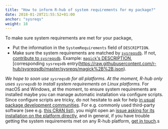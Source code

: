 ```yaml
---
title: "How to inform R-hub of system requirements for my package?"
date: 2018-01-28T21:55:52+01:00
anchor: "sysreqs"
weight: 18
---
```


To make sure system requirements are met for your package,

* Put the information in the `SystemRequirements` field of `DESCRIPTION`.
* Make sure the system requirements are matched by [`sysreqsdb`](https://github.com/r-hub/sysreqsdb/#sysreqs). If not, [contribute to `sysreqsdb`](https://github.com/r-hub/sysreqsdb/#contributing). Example: [`magick`'s DESCRIPTION](https://github.com/ropensci/magick/blob/a50201fd713eed1fdbc303821e45f9fdf5f7f63e/DESCRIPTION#L19), [corresponding `sysreqsdb` entry(https://raw.githubusercontent.com/r-hub/sysreqsdb/master/sysreqs/magick%2B%2B.json).

*We hope to soon use `sysreqsdb` for all platforms. At the moment, R-hub only uses `sysreqsdb` to install system requirements _on Linux platforms_.* For macOS and Windows, at the moment, to ensure system requirements are installed maybe you can manage automatic installation via configure scripts.  Since configure scripts are tricky, do not hesitate to ask for help [in usual package development communities](#pkg-dev-help). For e.g. commonly used third-party software (see e.g. [this CRAN list](https://cran.r-project.org/bin/windows/contrib/ThirdPartySoftware.html)), you might open an [issue asking for its installation on the platform directly](https://github.com/r-hub/rhub/issues/), and in general, if you have trouble getting the system requirements met on any R-hub platform, [get in touch](#about-r-hub-in-particular).s